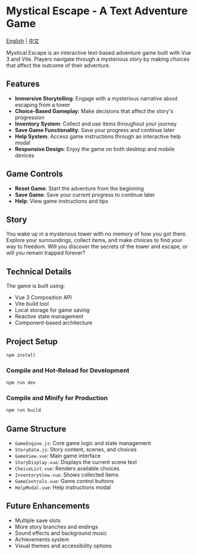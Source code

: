 # Mystical Escape - A Text Adventure Game

[English](README.md) | [中文](README_zh.md)

Mystical Escape is an interactive text-based adventure game built with Vue 3 and Vite. Players navigate through a mysterious story by making choices that affect the outcome of their adventure.

## Features

- **Immersive Storytelling**: Engage with a mysterious narrative about escaping from a tower
- **Choice-Based Gameplay**: Make decisions that affect the story's progression
- **Inventory System**: Collect and use items throughout your journey
- **Save Game Functionality**: Save your progress and continue later
- **Help System**: Access game instructions through an interactive help modal
- **Responsive Design**: Enjoy the game on both desktop and mobile devices

## Game Controls

- **Reset Game**: Start the adventure from the beginning
- **Save Game**: Save your current progress to continue later
- **Help**: View game instructions and tips

## Story

You wake up in a mysterious tower with no memory of how you got there. Explore your surroundings, collect items, and make choices to find your way to freedom. Will you discover the secrets of the tower and escape, or will you remain trapped forever?

## Technical Details

The game is built using:
- Vue 3 Composition API
- Vite build tool
- Local storage for game saving
- Reactive state management
- Component-based architecture

## Project Setup

```sh
npm install
```

### Compile and Hot-Reload for Development

```sh
npm run dev
```

### Compile and Minify for Production

```sh
npm run build
```

## Game Structure

- `GameEngine.js`: Core game logic and state management
- `StoryData.js`: Story content, scenes, and choices
- `GameView.vue`: Main game interface
- `StoryDisplay.vue`: Displays the current scene text
- `ChoiceList.vue`: Renders available choices
- `InventoryView.vue`: Shows collected items
- `GameControls.vue`: Game control buttons
- `HelpModal.vue`: Help instructions modal

## Future Enhancements

- Multiple save slots
- More story branches and endings
- Sound effects and background music
- Achievements system
- Visual themes and accessibility options
